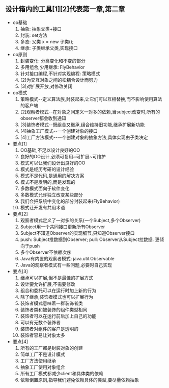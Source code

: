 ## 设计箱内的工具[1][2]代表第一章,第二章
- oo基础
    1. 抽象: 抽象父类+接口
    2. 封装: set方法
    3. 多态: 父类 x = new 子类();
    4. 继承: 子类继承父类,实现接口
- oo原则
    1. 封装变化: 分离变化和不变的部分
    2. 多用组合,少用继承: FlyBehavior
    3. 针对接口编程,不针对实现编程: 策略模式
    4. [2]为交互对象之间的松耦合设计而努力
    5. [3]对扩展开放,对修改关闭
- oo模式
    1. 策略模式--定义算法族,封装起来,让它们可以互相替换,而不影响使用算法的客户端
    2. [2]观察者模式--在对象之间定义一对多的依赖,当subject改变时,所有的observer都会收到通知
    3. [3]装饰者模式--既组合又继承,组合维持旧功能,继承扩展新功能
    4. [4]抽象工厂模式--一个创建对象的接口
    5. [4]工厂方法模式--一个创建对象的抽象方法,具体实现由子类决定
- 要点[1]
  1. OO基础,不足以设计良好的OO
  2. 良好的OO设计,必须可复用~可扩展~可维护
  3. 模式可以让我们设计出良好的OO
  4. 模式是经历考研的设计经验
  5. 模式不是代码,是通用的解决方案
  6. 模式不是发明的,而是发现的
  7. 多数模式面向于软件变化
  8. 多数模式允许独立改变某些部分
  9. 我们会把系统中变化的部分封装起来(FlyBehavior)
  10. 模式让开发有共用术语
- 要点[2]
  1. 观察者模式定义了一对多的关系(一个Subject,多个Observer)
  2. Subject用一个共同接口更新所有Observer
  3. Subject不知道Observer的实现细节,只知道Observer接口
  4. push: Subject推数据到Observer; pull: Observer从Subject拉数据. 更倾向于push
  5. 多个Observer不依赖次序
  6. Java有内置的观察者模式: java.util.Observable
  7. Java的观察者模式有一些问题,必要时自己实现
- 要点[3]
  1. 继承可以扩展,但不是最佳的扩展方式
  2. 设计要允许扩展,不需要修改
  3. 组合和委托可以在运行时加上新的行为
  4. 除了继承,装饰者模式也可以扩展行为
  5. 装饰者模式意味着一群装饰者类
  6. 装饰者类和被装饰的组件类型相同
  7. 装饰者可以在运行前后加上自己的功能
  8. 可以有无数个装饰者
  9. 装饰者对组件的客户是透明的
  10. 装饰者容易让对象太多
- 要点[4]
  1. 所有的工厂都是封装对象的创建
  2. 简单工厂不是设计模式
  3. 工厂方法使用继承
  4. 抽象工厂使用对象组合
  5. 所有工厂模式都减少client和具体类的依赖
  6. 依赖倒置原则,指导我们避免依赖具体的类型,要尽量依赖抽象